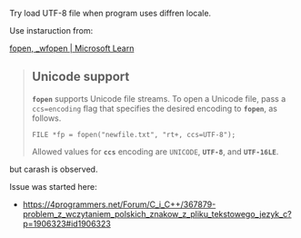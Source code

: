 Try load UTF-8 file when program uses diffren locale.

Use instaruction from:

[fopen, _wfopen | Microsoft Learn](https://learn.microsoft.com/en-us/cpp/c-runtime-library/reference/fopen-wfopen?view=msvc-170#unicode-support)

> ## Unicode support
> 
> **`fopen`** supports Unicode file streams. To open a Unicode file, pass a `ccs=encoding` flag that specifies the desired encoding to **`fopen`**, as follows.
> 
> `FILE *fp = fopen("newfile.txt", "rt+, ccs=UTF-8");`
> 
> Allowed values for **`ccs`** encoding are `UNICODE`, **`UTF-8`**, and **`UTF-16LE`**.

but carash is observed.

Issue was started here:
* https://4programmers.net/Forum/C_i_C++/367879-problem_z_wczytaniem_polskich_znakow_z_pliku_tekstowego_jezyk_c?p=1906323#id1906323
